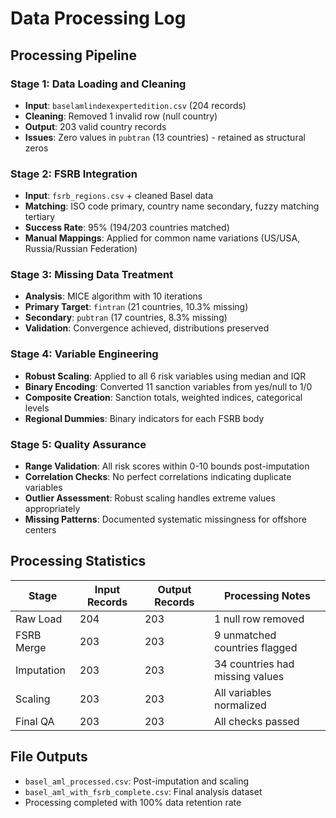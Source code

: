 # Data Processing Log

## Processing Pipeline

### Stage 1: Data Loading and Cleaning
- **Input**: `baselamlindexexpertedition.csv` (204 records)
- **Cleaning**: Removed 1 invalid row (null country)
- **Output**: 203 valid country records
- **Issues**: Zero values in `pubtran` (13 countries) - retained as structural zeros

### Stage 2: FSRB Integration
- **Input**: `fsrb_regions.csv` + cleaned Basel data
- **Matching**: ISO code primary, country name secondary, fuzzy matching tertiary
- **Success Rate**: 95% (194/203 countries matched)
- **Manual Mappings**: Applied for common name variations (US/USA, Russia/Russian Federation)

### Stage 3: Missing Data Treatment
- **Analysis**: MICE algorithm with 10 iterations
- **Primary Target**: `fintran` (21 countries, 10.3% missing)
- **Secondary**: `pubtran` (17 countries, 8.3% missing)
- **Validation**: Convergence achieved, distributions preserved

### Stage 4: Variable Engineering
- **Robust Scaling**: Applied to all 6 risk variables using median and IQR
- **Binary Encoding**: Converted 11 sanction variables from yes/null to 1/0
- **Composite Creation**: Sanction totals, weighted indices, categorical levels
- **Regional Dummies**: Binary indicators for each FSRB body

### Stage 5: Quality Assurance
- **Range Validation**: All risk scores within 0-10 bounds post-imputation
- **Correlation Checks**: No perfect correlations indicating duplicate variables
- **Outlier Assessment**: Robust scaling handles extreme values appropriately
- **Missing Patterns**: Documented systematic missingness for offshore centers

## Processing Statistics

| Stage | Input Records | Output Records | Processing Notes |
|-------|---------------|----------------|------------------|
| Raw Load | 204 | 203 | 1 null row removed |
| FSRB Merge | 203 | 203 | 9 unmatched countries flagged |
| Imputation | 203 | 203 | 34 countries had missing values |
| Scaling | 203 | 203 | All variables normalized |
| Final QA | 203 | 203 | All checks passed |

## File Outputs

- `basel_aml_processed.csv`: Post-imputation and scaling
- `basel_aml_with_fsrb_complete.csv`: Final analysis dataset
- Processing completed with 100% data retention rate